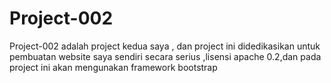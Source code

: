 # Project-002
Project-002 adalah project kedua saya ,
dan project ini didedikasikan untuk pembuatan website saya sendiri secara serius ,lisensi apache 0.2,dan pada project ini akan mengunakan framework bootstrap 
